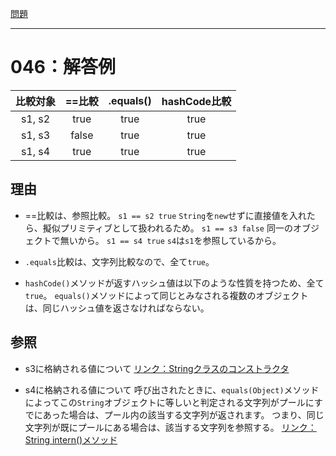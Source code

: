 [問題](../README.md)

***
# 046：解答例
|   比較対象   |  ==比較    |  .equals()  | hashCode比較 |
|:------------:|:----------:|:-----------:|:------------:|
|    s1, s2    | true       |     true    |     true     |
|    s1, s3    | false      |     true    |     true     |
|    s1, s4    | true       |     true    |     true     |

## 理由
* ==比較は、参照比較。
`s1 == s2 true` `String`を`new`せずに直接値を入れたら、擬似プリミティブとして扱われるため。
`s1 == s3 false` 同一のオブジェクトで無いから。
`s1 == s4 true` `s4`は`s1`を参照しているから。

* `.equals`比較は、文字列比較なので、全て`true`。

* `hashCode()`メソッドが返すハッシュ値は以下のような性質を持つため、全て`true`。
`equals()`メソッドによって同じとみなされる複数のオブジェクトは、同じハッシュ値を返さなければならない。

## 参照
* s3に格納される値について
[リンク：Stringクラスのコンストラクタ](https://docs.oracle.com/javase/jp/8/docs/api/java/lang/String.html#String-java.lang.String-)

* s4に格納される値について
呼び出されたときに、`equals(Object)`メソッドによってこの`String`オブジェクトに等しいと判定される文字列がプールにすでにあった場合は、プール内の該当する文字列が返されます。
つまり、同じ文字列が既にプールにある場合は、該当する文字列を参照する。
[リンク：String intern()メソッド](https://docs.oracle.com/javase/jp/8/docs/api/java/lang/String.html#intern--)